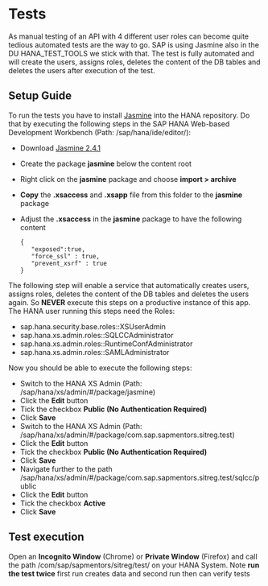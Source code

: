# Tests

As manual testing of an API with 4 different user roles can become quite tedious automated tests are the way to go. SAP is using Jasmine also in the DU HANA_TEST_TOOLS we stick with that. The test is fully automated and will create the users, assigns roles, deletes the content of the DB tables and deletes the users after execution of the test.

## Setup Guide

To run the tests you have to install [Jasmine](https://jasmine.github.io/) into the HANA repository. Do that by executing the following steps in the SAP HANA Web-based Development Workbench (Path: /sap/hana/ide/editor/):

* Download [Jasmine 2.4.1](https://github.com/jasmine/jasmine/releases/download/v2.4.1/jasmine-standalone-2.4.1.zip)
* Create the package **jasmine** below the content root
* Right click on the **jasmine** package and choose **import > archive**
* **Copy** the **.xsaccess** and **.xsapp** file from this folder to the **jasmine** package
* Adjust the **.xsaccess**  in the **jasmine** package to have the following content

  ```
  {
     "exposed":true,
     "force_ssl" : true,
     "prevent_xsrf" : true
  }
  ```

The following step will enable a service that automatically creates users, assigns roles, deletes the content of the DB tables and deletes the users again. So **NEVER** execute this steps on a productive instance of this app. The HANA user running this steps need the Roles:

* sap.hana.security.base.roles::XSUserAdmin
* sap.hana.xs.admin.roles::SQLCCAdministrator
* sap.hana.xs.admin.roles::RuntimeConfAdministrator
* sap.hana.xs.admin.roles::SAMLAdministrator

Now you should be able to execute the following steps:

* Switch to the HANA XS Admin (Path: /sap/hana/xs/admin/#/package/jasmine)
* Click the **Edit** button
* Tick the checkbox **Public (No Authentication Required)**
* Click **Save** 
* Switch to the HANA XS Admin (Path: /sap/hana/xs/admin/#/package/com.sap.sapmentors.sitreg.test)
* Click the **Edit** button
* Tick the checkbox **Public (No Authentication Required)**
* Click **Save** 
* Navigate further to the path /sap/hana/xs/admin/#/package/com.sap.sapmentors.sitreg.test/sqlcc/public
* Click the **Edit** button
* Tick the checkbox **Active**
* Click **Save**

## Test execution

Open an **Incognito Window** (Chrome) or **Private Window** (Firefox) and call the path /com/sap/sapmentors/sitreg/test/ on your HANA System.
Note **run the test twice** first run creates data and second run then can verify tests
